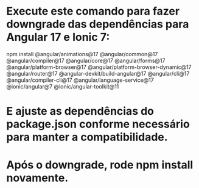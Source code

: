 # Execute este comando para fazer downgrade das dependências para Angular 17 e Ionic 7:

npm install @angular/animations@17 @angular/common@17 @angular/compiler@17 @angular/core@17 @angular/forms@17 @angular/platform-browser@17 @angular/platform-browser-dynamic@17 @angular/router@17 @angular-devkit/build-angular@17 @angular/cli@17 @angular/compiler-cli@17 @angular/language-service@17 @ionic/angular@7 @ionic/angular-toolkit@11

# E ajuste as dependências do package.json conforme necessário para manter a compatibilidade.

# Após o downgrade, rode npm install novamente.
